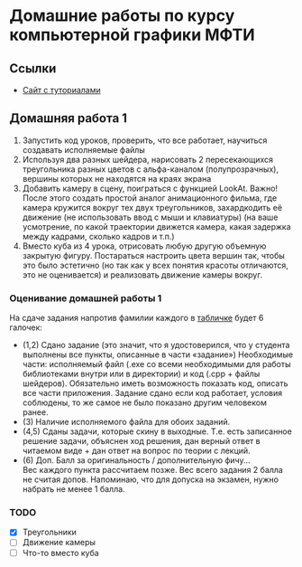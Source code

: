 # Домашние работы по курсу компьютерной графики МФТИ
## Ссылки
- [Сайт с туториалами](http://www.opengl-tutorial.org/ru/)
## Домашняя работа 1
1. Запустить код уроков, проверить, что все работает, научиться создавать исполняемые файлы
2. Используя два разных шейдера, нарисовать 2 пересекающихся треугольника разных цветов с альфа-каналом (полупрозрачных), вершины которых не находятся на краях экрана
3. Добавить камеру в сцену, поиграться с функцией LookAt. Важно! После этого создать простой аналог анимационного фильма, где камера кружится вокруг тех двух треугольников, захардкодить её движение (не использовать ввод с мыши и клавиатуры)  (на ваше усмотрение, по какой траектории движется камера, какая задержка между кадрами, сколько кадров и т.п.)
4. Вместо куба из 4 урока, отрисовать любую другую объемную закрытую фигуру. Постараться настроить цвета вершин так, чтобы это было эстетично (но так как у всех понятия красоты отличаются, это не оценивается) и реализовать движение камеры вокруг.
### Оценивание домашней работы 1
На сдаче задания напротив фамилии каждого в [табличке](https://docs.google.com/spreadsheets/d/189_4597-jgIL-3nmXVoaYK-P0_RrbIyHWBmGnprwCsw/edit) будет 6 галочек:
- (1,2) Сдано задание (это значит, что я удостоверился, что у студента выполнены все пункты, описанные в части «задание») Необходимые части: исполняемый файл (.exe со всеми необходимыми для работы библиотеками внутри или в директории) и код (.сpp + файлы шейдеров). Обязательно иметь возможность показать код, описать все части приложения. Задание сдано если код работает, условия соблюдены, то же самое не было показано другим человеком ранее.
- (3) Наличие исполняемого файла для обоих заданий.
- (4,5) Сданы задачи, которые скину в выходные. Т.е. есть записанное решение задачи, объяснен ход решения, дан верный ответ в читаемом виде + дан ответ на вопрос по теории с лекций.
- (6) Доп. Балл за оригинальность / дополнительную фичу...  
Вес каждого пункта рассчитаем позже. Вес всего задания 2 балла не считая допов. Напоминаю, что для допуска на экзамен, нужно набрать не менее 1 балла.
### TODO
- [X] Треугольники
- [ ] Движение камеры
- [ ] Что-то вместо куба
